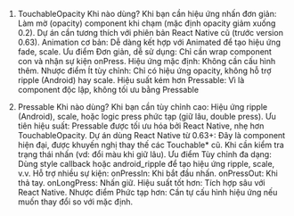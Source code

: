 1. TouchableOpacity
Khi nào dùng?
Khi bạn cần hiệu ứng nhấn đơn giản: Làm mờ (opacity) component khi chạm (mặc định opacity giảm xuống 0.2).
Dự án cần tương thích với phiên bản React Native cũ (trước version 0.63).
Animation cơ bản: Dễ dàng kết hợp với Animated để tạo hiệu ứng fade, scale.
Ưu điểm
Đơn giản, dễ sử dụng: Chỉ cần wrap component con và nhận sự kiện onPress.
Hiệu ứng mặc định: Không cần cấu hình thêm.
Nhược điểm
Ít tùy chỉnh: Chỉ có hiệu ứng opacity, không hỗ trợ ripple (Android) hay scale.
Hiệu suất kém hơn Pressable: Vì là component độc lập, không tối ưu bằng Pressable


2. Pressable
Khi nào dùng?
Khi bạn cần tùy chỉnh cao: Hiệu ứng ripple (Android), scale, hoặc logic press phức tạp (giữ lâu, double press).
Ưu tiên hiệu suất: Pressable được tối ưu hóa bởi React Native, nhẹ hơn TouchableOpacity.
Dự án dùng React Native từ 0.63+: Đây là component hiện đại, được khuyến nghị thay thế các Touchable* cũ.
Khi cần kiểm tra trạng thái nhấn (vd: đổi màu khi giữ lâu).
Ưu điểm
Tùy chỉnh đa dạng: Dùng style callback hoặc android_ripple để tạo hiệu ứng ripple, scale, v.v.
Hỗ trợ nhiều sự kiện:
onPressIn: Khi bắt đầu nhấn.
onPressOut: Khi thả tay.
onLongPress: Nhấn giữ.
Hiệu suất tốt hơn: Tích hợp sâu với React Native.
Nhược điểm
Phức tạp hơn: Cần tự cấu hình hiệu ứng nếu muốn thay đổi so với mặc định.